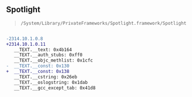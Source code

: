 ## Spotlight

> `/System/Library/PrivateFrameworks/Spotlight.framework/Spotlight`

```diff

-2314.10.1.0.8
+2314.10.1.0.11
   __TEXT.__text: 0x4b164
   __TEXT.__auth_stubs: 0xff0
   __TEXT.__objc_methlist: 0x1cfc
-  __TEXT.__const: 0x130
+  __TEXT.__const: 0x138
   __TEXT.__cstring: 0x26eb
   __TEXT.__oslogstring: 0x1dab
   __TEXT.__gcc_except_tab: 0x41d8

```
